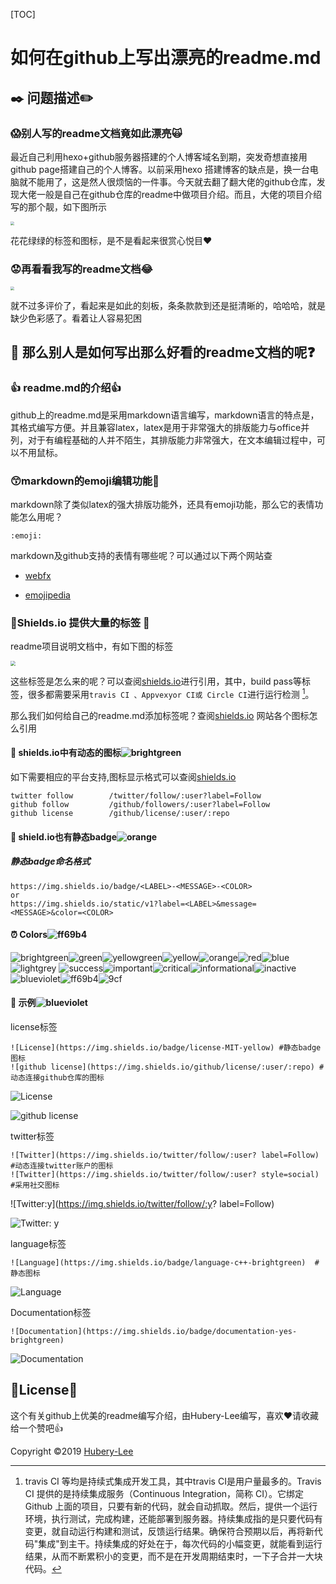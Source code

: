 [TOC]

#  如何在github上写出漂亮的readme.md

## :black_nib: 问题描述:pencil2:

### :scream:别人写的readme文档竟如此漂亮:scream_cat:

最近自己利用hexo+github服务器搭建的个人博客域名到期，突发奇想直接用github page搭建自己的个人博客。以前采用hexo 搭建博客的缺点是，换一台电脑就不能用了，这是然人很烦恼的一件事。今天就去翻了翻大佬的github仓库，发现大佬一般是自己在github仓库的readme中做项目介绍。而且，大佬的项目介绍写的那个靓，如下图所示

<img src=".\images\OthersMarkdownFile.PNG" style="zoom:40%">

花花绿绿的标签和图标，是不是看起来很赏心悦目:heart:

### :worried:再看看我写的readme文档:joy:

<img src=".\images\OurMarkdowFileFormate.PNG"  style="zoom:40%">

就不过多评价了，看起来是如此的刻板，条条款款到还是挺清晰的，哈哈哈，就是缺少色彩感了。看着让人容易犯困



## :thinking: 那么别人是如何写出那么好看的readme文档的呢:question:

### :+1: readme.md的介绍:+1:

github上的readme.md是采用markdown语言编写，markdown语言的特点是，其格式编写方便。并且兼容latex，latex是用于非常强大的排版能力与office并列，对于有编程基础的人并不陌生，其排版能力非常强大，在文本编辑过程中，可以不用鼠标。 

### :kissing_smiling_eyes:markdown的emoji编辑功能:kiss:

markdown除了类似latex的强大排版功能外，还具有emoji功能，那么它的表情功能怎么用呢？

```
:emoji:
```

markdown及github支持的表情有哪些呢？可以通过以下两个网站查

- [webfx](https://www.webfx.com/tools/emoji-cheat-sheet/)

- [emojipedia](https://emojipedia.org/)

### :whale:Shields.io 提供大量的标签 :feet:

readme项目说明文档中，有如下图的标签

<img src="./images/Capture.PNG" style="zoom:50%">

这些标签是怎么来的呢？可以查阅[shields.io](shields.io)进行引用，其中，build pass等标签，很多都需要采用`travis CI 、Appvexyor CI或 Circle CI`进行运行检测 [^1]。

那么我们如何给自己的readme.md添加标签呢？查阅[shields.io](shields.io) 网站各个图标怎么引用

#### :maple_leaf: shields.io中有动态的图标![brightgreen](https://img.shields.io/badge/-shields.io中有动态的图标-brightgreen)

如下需要相应的平台支持,图标显示格式可以查阅[shields.io](shields.io) 

```
twitter follow        /twitter/follow/:user?label=Follow
github follow         /github/followers/:user?label=Follow
github license        /github/license/:user/:repo
```



#### :articulated_lorry: shield.io也有静态badge![orange](https://img.shields.io/badge/-shield.io也有静态badge-orange)

##### 静态badge命名格式

```
https://img.shields.io/badge/<LABEL>-<MESSAGE>-<COLOR>
or
https://img.shields.io/static/v1?label=<LABEL>&message=<MESSAGE>&color=<COLOR>
```

#### :alarm_clock: Colors![ff69b4](https://img.shields.io/badge/-Colors-ff69b4)

![brightgreen](https://img.shields.io/badge/-brightgreen-brightgreen)![green](https://img.shields.io/badge/-green-green)![yellowgreen](https://img.shields.io/badge/-yellowgreen-yellowgreen)![yellow](https://img.shields.io/badge/-yellow-yellow)![orange](https://img.shields.io/badge/-orange-orange)![red](https://img.shields.io/badge/-red-red)![blue](https://img.shields.io/badge/-blue-blue)![lightgrey](https://img.shields.io/badge/-lightgrey-lightgrey)
![success](https://img.shields.io/badge/-success-success)![important](https://img.shields.io/badge/-important-important)![critical](https://img.shields.io/badge/-critical-critical)![informational](https://img.shields.io/badge/-informational-informational)![inactive](https://img.shields.io/badge/-inactive-inactive)
![blueviolet](https://img.shields.io/badge/-blueviolet-blueviolet)![ff69b4](https://img.shields.io/badge/-ff69b4-ff69b4)![9cf](https://img.shields.io/badge/-9cf-9cf)

#### :frog: 示例![blueviolet](https://img.shields.io/badge/-示例-blueviolet)

license标签

```
![License](https://img.shields.io/badge/license-MIT-yellow) #静态badge图标
![github license](https://img.shields.io/github/license/:user/:repo) #动态连接github仓库的图标
```

![License](https://img.shields.io/badge/license-MIT-yellow)

![github license](https://img.shields.io/github/license/:user/:repo)

twitter标签

```
![Twitter](https://img.shields.io/twitter/follow/:user? label=Follow) #动态连接twitter账户的图标
![Twitter](https://img.shields.io/twitter/follow/:user? style=social) #采用社交图标
```

![Twitter:y](https://img.shields.io/twitter/follow/:y? label=Follow)

![Twitter: y](https://img.shields.io/twitter/follow/:y?style=social)

language标签

```
![Language](https://img.shields.io/badge/language-c++-brightgreen)  #静态图标
```

![Language](https://img.shields.io/badge/language-c++-brightgreen)

 

Documentation标签

```
![Documentation](https://img.shields.io/badge/documentation-yes-brightgreen)
```

![Documentation](https://img.shields.io/badge/documentation-yes-brightgreen)

## :memo:License:sparkling_heart:

这个有关github上优美的readme编写介绍，由Hubery-Lee编写，喜欢:heart:请收藏给一个赞吧:thumbsup:

[^1]:travis CI 等均是持续式集成开发工具，其中travis CI是用户量最多的。Travis CI 提供的是持续集成服务（Continuous Integration，简称 CI）。它绑定 Github 上面的项目，只要有新的代码，就会自动抓取。然后，提供一个运行环境，执行测试，完成构建，还能部署到服务器。持续集成指的是只要代码有变更，就自动运行构建和测试，反馈运行结果。确保符合预期以后，再将新代码"集成"到主干。持续集成的好处在于，每次代码的小幅变更，就能看到运行结果，从而不断累积小的变更，而不是在开发周期结束时，一下子合并一大块代码。

Copyright :copyright:2019 [Hubery-Lee](https://github.com/Hubery-Lee)


